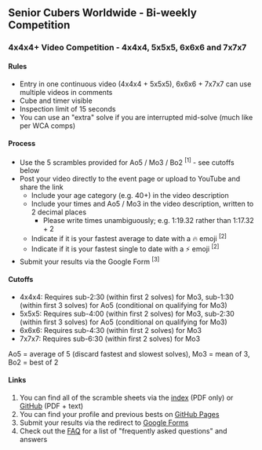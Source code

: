 ## Senior Cubers Worldwide - Bi-weekly Competition

### 4x4x4+ Video Competition - 4x4x4, 5x5x5, 6x6x6 and 7x7x7

#### Rules

- Entry in one continuous video (4x4x4 + 5x5x5), 6x6x6 + 7x7x7 can use multiple videos in comments
- Cube and timer visible
- Inspection limit of 15 seconds
- You can use an "extra" solve if you are interrupted mid-solve (much like per WCA comps)

#### Process

- Use the 5 scrambles provided for Ao5 / Mo3 / Bo2 <sup>[1]</sup> - see cutoffs below
- Post your video directly to the event page or upload to YouTube and share the link
  - Include your age category (e.g. 40+) in the video description
  - Include your times and Ao5 / Mo3 in the video description, written to 2 decimal places
    - Please write times unambiguously;  e.g. 1:19.32 rather than 1:17.32 + 2
  - Indicate if it is your fastest average to date with a 🔥 emoji <sup>[2]</sup>
  - Indicate if it is your fastest single to date with a ⚡ emoji <sup>[2]</sup>
- Submit your results via the Google Form <sup>[3]</sup>

#### Cutoffs

- 4x4x4: Requires sub-2:30 (within first 2 solves) for Mo3, sub-1:30 (within first 3 solves) for Ao5 (conditional on qualifying for Mo3)
- 5x5x5: Requires sub-4:00 (within first 2 solves) for Mo3, sub-2:30 (within first 3 solves) for Ao5 (conditional on qualifying for Mo3)
- 6x6x6: Requires sub-4:30 (within first 2 solves) for Mo3
- 7x7x7: Requires sub-6:30 (within first 2 solves) for Mo3

Ao5 = average of 5 (discard fastest and slowest solves), Mo3 = mean of 3, Bo2 = best of 2

#### Links

1. You can find all of the scramble sheets via the [index](../scrambles/README.md) (PDF only) or [GitHub](https://github.com/Logiqx/scw-comp/tree/master/docs/scrambles) (PDF + text)
2. You can find your profile and previous bests on [GitHub Pages](../results/README.md)
3. Submit your results via the redirect to [Google Forms](../submit.html)
4. Check out the [FAQ](../FAQ.md) for a list of "frequently asked questions" and answers


<!-- Global site tag (gtag.js) - Google Analytics -->

<script async src="https://www.googletagmanager.com/gtag/js?id=UA-86348435-3"></script>
<script>window.dataLayer = window.dataLayer || []; function gtag() {dataLayer.push(arguments);} gtag('js', new Date()); gtag('config', 'UA-86348435-3');</script>
